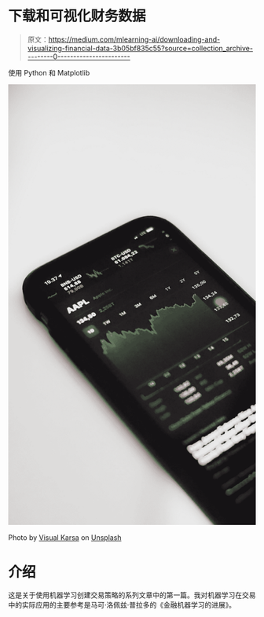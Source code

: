 # 下载和可视化财务数据

> 原文：<https://medium.com/mlearning-ai/downloading-and-visualizing-financial-data-3b05bf835c55?source=collection_archive---------0----------------------->

使用 Python 和 Matplotlib

![](img/7b45b3bbeabcfbeebd9814fb4d1b8046.png)

Photo by [Visual Karsa](https://unsplash.com/@visualbywahyu?utm_source=medium&utm_medium=referral) on [Unsplash](https://unsplash.com?utm_source=medium&utm_medium=referral)

# 介绍

这是关于使用机器学习创建交易策略的系列文章中的第一篇。我对机器学习在交易中的实际应用的主要参考是马可·洛佩兹·普拉多的《金融机器学习的进展》。